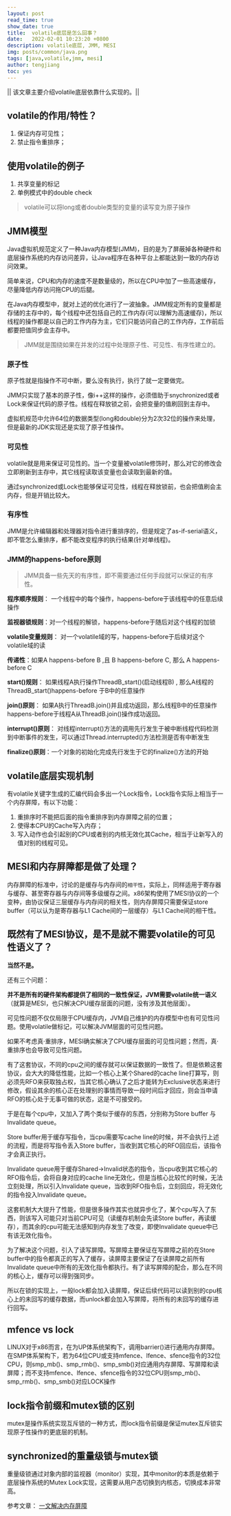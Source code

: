 ```yaml
---
layout: post
read_time: true
show_date: true
title:  volatile底层是怎么回事？
date:   2022-02-01 10:23:20 +0800
description: volatile底层, JMM, MESI
img: posts/common/java.png
tags: [java,volatile,jmm, mesi]
author: tengjiang
toc: yes
---
```


|| 该文章主要介绍volatile底层依靠什么实现的。||

<!-- more -->

## volatile的作用/特性？

1. 保证内存可见性；
2. 禁止指令重排序；

## 使用volatile的例子

1. 共享变量的标记
2. 单例模式中的double check

> volatile可以将long或者double类型的变量的读写变为原子操作

## JMM模型

Java虚拟机规范定义了一种Java内存模型(JMM)，目的是为了屏蔽掉各种硬件和底层操作系统的内存访问差异，让Java程序在各种平台上都能达到一致的内存访问效果。

简单来说，CPU和内存的速度不是数量级的，所以在CPU中加了一些高速缓存，尽量降低内存访问拖CPU的后腿。

在Java内存模型中，就对上述的优化进行了一波抽象。JMM规定所有的变量都是存储的主存中的，每个线程中还包括自己的工作内存(可以理解为高速缓存)，所以线程的操作都是以自己的工作内存为主，它们只能访问自己的工作内存，工作前后都要把值同步会主存中。

>JMM就是围绕如果在并发的过程中处理原子性、可见性、有序性建立的。

### 原子性

原子性就是指操作不可中断，要么没有执行，执行了就一定要做完。

JMM只实现了基本的原子性，像i++这样的操作，必须借助于snychronized或者Lock来保证代码的原子性。线程在释放锁之前，会把变量的值刷回到主存中。

虚拟机规范中允许64位的数据类型(long和double)分为2次32位的操作来处理，但是最新的JDK实现还是实现了原子性操作。

### 可见性

volatile就是用来保证可见性的。当一个变量被volatile修饰时，那么对它的修改会立即刷新到主存中，其它线程读取该变量也会读取到最新的值。

通过synchronized或Lock也能够保证可见性，线程在释放锁前，也会把值刷会主内存，但是开销比较大。

### 有序性

JMM是允许编辑器和处理器对指令进行重排序的，但是规定了as-if-serial语义，即不管怎么重排序，都不能改变程序的执行结果(针对单线程)。

### JMM的happens-before原则

> JMM具备一些先天的有序性，即不需要通过任何手段就可以保证的有序性。

**程序顺序规则**： 一个线程中的每个操作，happens-before于该线程中的任意后续操作

**监视器锁规则**：对一个线程的解锁，happens-before于随后对这个线程的加锁

**volatile变量规则**： 对一个volatile域的写，happens-before于后续对这个volatile域的读

**传递性**：如果A happens-before B ,且 B happens-before C, 那么 A happens-before C

**start()规则**： 如果线程A执行操作ThreadB_start()(启动线程B) , 那么A线程的ThreadB_start()happens-before 于B中的任意操作

**join()原则**： 如果A执行ThreadB.join()并且成功返回，那么线程B中的任意操作happens-before于线程A从ThreadB.join()操作成功返回。

**interrupt()原则**： 对线程interrupt()方法的调用先行发生于被中断线程代码检测到中断事件的发生，可以通过Thread.interrupted()方法检测是否有中断发生

**finalize()原则**：一个对象的初始化完成先行发生于它的finalize()方法的开始

## volatile底层实现机制

有volatile关键字生成的汇编代码会多出一个Lock指令，Lock指令实际上相当于一个内存屏障，有以下功能：

1. 重排序时不能把后面的指令重排序到内存屏障之前的位置；
2. 使得本CPU的Cache写入内存；
3. 写入动作也会引起别的CPU或者别的内核无效化其Cache，相当于让新写入的值对别的线程可见。


## MESI和内存屏障都是做了处理？

内存屏障的标准中，讨论的是缓存与内存间的`相干性`，实际上，同样适用于寄存器与缓存、甚至寄存器与内存间等多级缓存之间。x86架构使用了MESI协议的一个变种，由协议保证三层缓存与内存间的相关性，则内存屏障只需要保证store buffer（可以认为是寄存器与L1 Cache间的一层缓存）与L1 Cache间的相干性。

## 既然有了MESI协议，是不是就不需要volatile的可见性语义了？
**当然不是。**

还有三个问题：

**并不是所有的硬件架构都提供了相同的一致性保证，JVM需要volatile统一语义**（就算是MESI，也只解决CPU缓存层面的问题，没有涉及其他层面）。

可见性问题不仅仅局限于CPU缓存内，JVM自己维护的内存模型中也有可见性问题。使用volatile做标记，可以解决JVM层面的可见性问题。

如果不考虑真·重排序，MESI确实解决了CPU缓存层面的可见性问题；然而，真·重排序也会导致可见性问题。

有了这套协议，不同的cpu之间的缓存就可以保证数据的一致性了。但是依赖这套协议，会大大的降低性能，比如一个核心上某个Shared的cache line打算写，则必须先RFO来获取独占权，当其它核心确认了之后才能转为Exclusive状态来进行修改，假设其余的核心正在处理别的事情而导致一段时间后才回应，则会当申请RFO的核心处于无事可做的状态，这是不可接受的。

于是在每个cpu中，又加入了两个类似于缓存的东西，分别称为Store buffer 与 Invalidate queue。

Store buffer用于缓存写指令，当cpu需要写cache line的时候，并不会执行上述的流程，而是将写指令丢入Store buffer，当收到其它核心的RFO回应后，该指令才会真正执行。

Invalidate queue用于缓存Shared->Invalid状态的指令，当cpu收到其它核心的RFO指令后，会将自身对应的cache line无效化，但是当核心比较忙的时候，无法立刻处理，所以引入Invalidate queue，当收到RFO指令后，立刻回应，将无效化的指令投入Invalidate queue。

这套机制大大提升了性能，但是很多操作其实也就异步化了，某个cpu写入了东西，则该写入可能只对当前CPU可见（读缓存机制会先读Store buffer，再读缓存），而其余的cpu可能无法感知到内存发生了改变，即使Invalidate queue中已有该无效化指令。

为了解决这个问题，引入了读写屏障。写屏障主要保证在写屏障之前的在Store buffer中的指令都真正的写入了缓存，读屏障主要保证了在读屏障之前所有Invalidate queue中所有的无效化指令都执行。有了读写屏障的配合，那么在不同的核心上，缓存可以得到强同步。

所以在锁的实现上，一般lock都会加入读屏障，保证后续代码可以读到别的cpu核心上的未回写的缓存数据，而unlock都会加入写屏障，将所有的未回写的缓存进行回写。

## mfence vs lock

LINUX对于x86而言，在为UP体系统架构下，调用barrier()进行通用内存屏障。在SMP体系架构下，若为64位CPU或支持mfence、lfence、sfence指令的32位CPU，则smp_mb()、smp_rmb()、smp_smb()对应通用内存屏障、写屏障和读屏障；而不支持mfence、lfence、sfence指令的32位CPU则smp_mb()、smp_rmb()、smp_smb()对应LOCK操作

## lock指令前缀和mutex锁的区别

mutex是操作系统实现互斥锁的一种方式，而lock指令前缀是保证mutex互斥锁实现原子性操作的更底层的机制。

## synchronized的重量级锁与mutex锁

重量级锁通过对象内部的监视器（monitor）实现，其中monitor的本质是依赖于底层操作系统的Mutex Lock实现，这需要从用户态切换到内核态，切换成本非常高。

参考文章： [一文解决内存屏障](https://monkeysayhi.github.io/2017/12/28/%E4%B8%80%E6%96%87%E8%A7%A3%E5%86%B3%E5%86%85%E5%AD%98%E5%B1%8F%E9%9A%9C/)